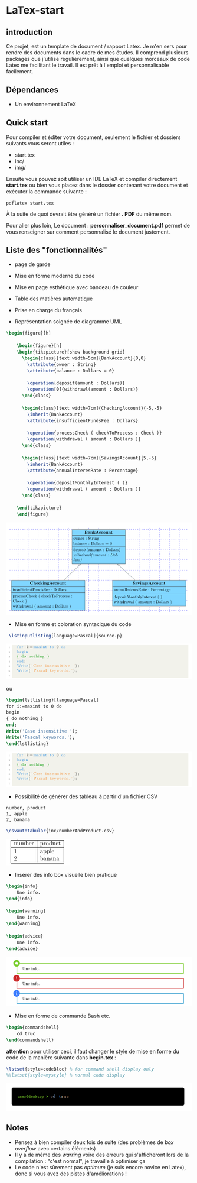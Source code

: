 # LaTex-start

## introduction

Ce projet, est un template de document / rapport Latex. Je m'en sers pour rendre des documents dans le cadre de mes études. Il comprend plusieurs packages que j'utilise régulièrement, ainsi que quelques morceaux de code Latex me facilitant le travail. Il est prêt à l'emploi et personnalisable facilement.

## Dépendances
- Un environnement LaTeX

## Quick start
Pour compiler et éditer votre document, seulement le fichier et dossiers suivants vous seront utiles :
- start.tex
- inc/ 
- img/

Ensuite vous pouvez soit utiliser un IDE LaTeX et compiler directement **start.tex** ou bien vous placez dans le dossier contenant votre document et exécuter la commande suivante :
```
pdflatex start.tex
```
À la suite de quoi devrait être généré un fichier **. PDF** du même nom.

Pour aller plus loin, Le document : **personnaliser_document.pdf**  permet de vous renseigner sur comment personnalisé le document justement.

## Liste des "fonctionnalités"
- page de garde
- Mise en forme moderne du code
- Mise en page esthétique avec bandeau de couleur
- Table des matières automatique
- Prise en charge du français

- Représentation soignée de diagramme UML

```LATEX
\begin{figure}[h]

	\begin{figure}[h]
	\begin{tikzpicture}[show background grid]
	  \begin{class}[text width=5cm]{BankAccount}{0,0}
	    \attribute{owner : String}
	    \attribute{balance : Dollars = 0}
	
	    \operation{deposit(amount : Dollars)}
	    \operation[0]{withdrawl(amount : Dollars)}
	  \end{class}
	
	  \begin{class}[text width=7cm]{CheckingAccount}{-5,-5}
	    \inherit{BankAccount}
	    \attribute{insufficientFundsFee : Dollars}
	
	    \operation{processCheck ( checkToProcess : Check )}
	    \operation{withdrawal ( amount : Dollars )}
	  \end{class}
	
	  \begin{class}[text width=7cm]{SavingsAccount}{5,-5}
	    \inherit{BankAccount}
	    \attribute{annualInteresRate : Percentage}
	
	    \operation{depositMonthlyInterest ( )}
	    \operation{withdrawal ( amount : Dollars )}
	  \end{class}
	
	\end{tikzpicture}
	\end{figure}
  ```
  ![code pascal](https://github.com/akgx99/LaTex-start/blob/master/img/readMeImg/uml.png)
  
  
-  Mise en forme et coloration syntaxique du code

```LATEX
 \lstinputlisting[language=Pascal]{source.p}
```

![code pascal](https://github.com/akgx99/LaTex-start/blob/master/img/readMeImg/code_pascal.png)

ou

```LATEX
\begin{lstlisting}[language=Pascal] 
for i:=maxint to 0 do
begin
{ do nothing }
end;
Write('Case insensitive ');
Write('Pascal keywords.');
\end{lstlisting}
```

![code pascal](https://github.com/akgx99/LaTex-start/blob/master/img/readMeImg/code_pascal.png)

- Possibilité de générer des tableau à partir d'un fichier CSV

```CSV
number, product
1, apple
2, banana
```

```LATEX
\csvautotabular{inc/numberAndProduct.csv}
```
![Image of CSV-->table](https://github.com/akgx99/LaTex-start/blob/master/img/readMeImg/table.png)

- Insérer des info box visuelle bien pratique

```LATEX
\begin{info}
	Une info.
\end{info}

\begin{warning}
	Une info.
\end{warning}

\begin{advice}
	Une info.
\end{advice}
```
![Image of CSV-->table](https://github.com/akgx99/LaTex-start/blob/master/img/readMeImg/info_box.png)

- Mise en forme de commande Bash etc.
```LATEX
\begin{commandshell}
	cd truc
\end{commandshell}
```

**attention** pour utiliser ceci, il faut changer le style de mise en forme du code de la manière suivante dans **begin.tex** :
```LATEX
\lstset{style=codeBloc} % for command shell display only
%\lstset{style=mystyle} % normal code display
```

![Commande Bash etc.](https://github.com/akgx99/LaTex-start/blob/master/img/readMeImg/bash_command.png)


## Notes

- Pensez à bien compiler deux fois de suite (des problèmes de *box overflow* avec certains éléments)
- Il y a de même des *warring* voire des erreurs qui s'afficheront lors de la compilation : "c'est normal", je travaille à optimiser ça
- Le code n'est sûrement pas *optimum* (je suis encore novice en Latex), donc si vous avez des pistes d'améliorations !